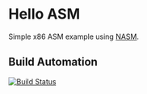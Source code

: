 # Hello ASM

Simple x86 ASM example using [NASM](https://www.nasm.us/).

## Build Automation

[![Build Status](https://github.com/joamag/hello-asm/workflows/Main%20Workflow/badge.svg)](https://github.com/joamag/hello-asm/actions)

